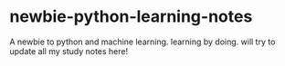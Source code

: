# newbie-python-learning-notes
A newbie to python and machine learning.
learning by doing.
will try to update all my study notes here!
